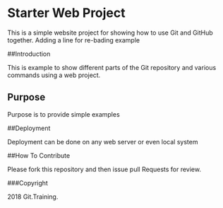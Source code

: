 # Starter Web Project

This is a simple website project for showing how to use Git and GitHub together. Adding a line for re-bading example

##Introduction

This is example to show different parts of the Git repository and various commands using a web project.

## Purpose

Purpose is to provide simple examples

##Deployment

Deployment can be done on any web server or even local system

##How To Contribute

Please fork this repository and then issue pull Requests for review.

###Copyright

2018 Git.Training.